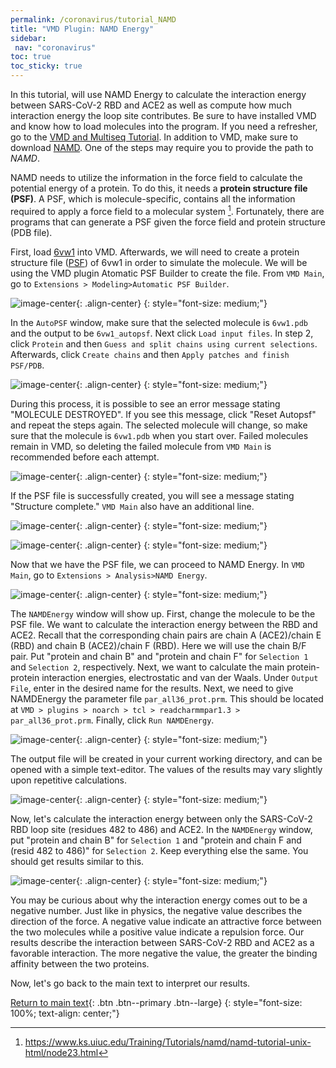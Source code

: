 ```yaml
---
permalink: /coronavirus/tutorial_NAMD
title: "VMD Plugin: NAMD Energy"
sidebar:
 nav: "coronavirus"
toc: true
toc_sticky: true
---
```


In this tutorial, will use NAMD Energy to calculate the interaction energy between SARS-CoV-2 RBD and ACE2 as well as compute how much interaction energy the loop site contributes. Be sure to have installed VMD and know how to load molecules into the program. If you need a refresher, go to the <a href="tutorial_multiseq" target="_blank">VMD and Multiseq Tutorial</a>. In addition to VMD, make sure to download <a href="https://www.ks.uiuc.edu/Development/Download/download.cgi?PackageName=NAMD" target="_blank">NAMD</a>. One of the steps may require you to provide the path to *NAMD*.

NAMD needs to utilize the information in the force field to calculate the potential energy of a protein. To do this, it needs a **protein structure file (PSF)**. A PSF, which is molecule-specific, contains all the information required to apply a force field to a molecular system [^PSF]. Fortunately, there are programs that can generate a PSF given the force field and protein structure (PDB file).

First, load <a href="https://www.rcsb.org/structure/6vw1" target="_blank">6vw1</a> into VMD. Afterwards, we will need to create a protein structure file (<a href="https://www.ks.uiuc.edu/Training/Tutorials/namd/namd-tutorial-unix-html/node23.html" target="_blank">PSF</a>) of 6vw1 in order to simulate the molecule. We will be using the VMD plugin Atomatic PSF Builder to create the file. From `VMD Main`, go to `Extensions > Modeling>Automatic PSF Builder`.

![image-center](../assets/images/NAMD1.png){: .align-center}
{: style="font-size: medium;"}

In the `AutoPSF` window, make sure that the selected molecule is `6vw1.pdb` and the output to be `6vw1_autopsf`. Next click `Load input files`. In step 2, click `Protein` and then `Guess and split chains using current selections`. Afterwards, click `Create chains` and then `Apply patches and finish PSF/PDB`.

![image-center](../assets/images/NAMD2.png){: .align-center}
{: style="font-size: medium;"}

During this process, it is possible to see an error message stating "MOLECULE DESTROYED". If you see this message, click "Reset Autopsf" and repeat the steps again. The selected molecule will change, so make sure that the molecule is `6vw1.pdb` when you start over. Failed molecules remain in VMD, so deleting the failed molecule from `VMD Main` is recommended before each attempt.

![image-center](../assets/images/NAMD3.png){: .align-center}
{: style="font-size: medium;"}

If the PSF file is successfully created, you will see a message stating "Structure complete." `VMD Main` also have an additional line.

![image-center](../assets/images/NAMD4.png){: .align-center}
{: style="font-size: medium;"}

![image-center](../assets/images/NAMD5.png){: .align-center}
{: style="font-size: medium;"}

Now that we have the PSF file, we can proceed to NAMD Energy. In `VMD Main`, go to `Extensions > Analysis>NAMD Energy`.

![image-center](../assets/images/NAMD6.png){: .align-center}
{: style="font-size: medium;"}

The `NAMDEnergy` window will show up. First, change the molecule to be the PSF file. We want to calculate the interaction energy between the RBD and ACE2. Recall that the corresponding chain pairs are chain A (ACE2)/chain E (RBD) and chain B (ACE2)/chain F (RBD). Here we will use the chain B/F pair. Put "protein and chain B" and "protein and chain F" for `Selection 1` and `Selection 2`, respectively. Next, we want to calculate the main protein-protein interaction energies, electrostatic and van der Waals. Under `Output File`, enter in the desired name for the results. Next, we need to give NAMDEnergy the parameter file `par_all36_prot.prm`. This should be located at `VMD > plugins > noarch > tcl > readcharmmpar1.3 > par_all36_prot.prm`. Finally, click `Run NAMDEnergy`.

![image-center](../assets/images/NAMD7.png){: .align-center}
{: style="font-size: medium;"}

The output file will be created in your current working directory, and can be opened with a simple text-editor. The values of the results may vary slightly upon repetitive calculations.

![image-center](../assets/images/NAMD8.png){: .align-center}
{: style="font-size: medium;"}

Now, let's calculate the interaction energy between only the SARS-CoV-2 RBD loop site (residues 482 to 486) and ACE2. In the `NAMDEnergy` window, put "protein and chain B" for `Selection 1` and "protein and chain F and (resid 482 to 486)" for `Selection 2`. Keep everything else the same. You should get results similar to this.

![image-center](../assets/images/NAMD9.png){: .align-center}
{: style="font-size: medium;"}

You may be curious about why the interaction energy comes out to be a negative number. Just like in physics, the negative value describes the direction of the force. A negative value indicate an attractive force between the two molecules while a positive value indicate a repulsion force. Our results describe the interaction between SARS-CoV-2 RBD and ACE2 as a favorable interaction. The more negative the value, the greater the binding affinity between the two proteins.

Now, let's go back to the main text to interpret our results.

[Return to main text](NAMD){: .btn .btn--primary .btn--large}
{: style="font-size: 100%; text-align: center;"}

[^PSF]: https://www.ks.uiuc.edu/Training/Tutorials/namd/namd-tutorial-unix-html/node23.html
